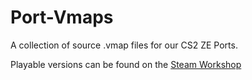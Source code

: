 # Port-Vmaps
A collection of source .vmap files for our CS2 ZE Ports.

Playable versions can be found on the [Steam Workshop](https://steamcommunity.com/sharedfiles/filedetails/?id=3070739825)
